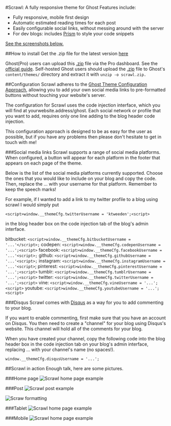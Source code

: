 #Scrawl: A fully responsive theme for Ghost
Features include:

* Fully responsive, mobile first design
* Automatic estimated reading times for each post
* Easily configurable social links, without messing around with the server
* For dev blogs: includes [Prism](http://prismjs.com/) to style your code snippets   


[See the screenshots below.](scrawl-in-action)


##How to install
Get the .zip file for the latest version [here](https://github.com/ktweeden/scrawl/archive/master.zip)

Ghost(Pro) users can upload this [.zip](https://github.com/ktweeden/scrawl/archive/master.zip) file via the Pro dashboard. See the [official guide](http://support.ghost.org/upload-theme-ghostpro/).
Self-hosted Ghost users should upload the [.zip](https://github.com/ktweeden/scrawl/archive/master.zip) file to Ghost's `content/themes/` directory and extract it with `unzip -o scrawl.zip.`


##Configuration
Scrawl adheres to the [Ghost Theme Configuration Approach](https://github.com/unwitting/gtca), allowing you to add your own social media links to pre-formatted buttons without touching your website's server.

The configuration for Scrawl uses the code injection interface, which you will find at yourwebsite.address/ghost. Each social network or profile that you want to add, requires only one line adding to the blog header code injection.

This configuration approach is designed to be as easy for the user as possible, but if you have any problems then please don't hesitate to get in touch with me!

###Social media links
Scrawl supports a range of social media platforms. When configured, a button will appear for each platform in the footer that appears on each page of the theme.

Below is the list of the social media platforms currently supported. Choose the ones that you would like to include on your blog and copy the code. Then, replace the ... with your username for that platform. Remember to keep the speech marks!

For example, if I wanted to add a link to my twitter profile to a blog using scrawl I would simply put

`<script>window.__themeCfg.twitterUsername = 'ktweeden';<script>`

in the blog header box on the code injection tab of the blog's admin interface.

bitbucket: `<script>window.__themeCfg.bitbucketUsername = '...'</script>;`
codepen: `<script>window.__themeCfg.codepenUsername = '...';<script>`
facebook: `<script>window.__themeCfg.facebookUsername = '...'<script>;`
github: `<script>window.__themeCfg.githubUsername = '...'<script>;`
instagram: `<script>window.__themeCfg.instagramUsername = '...'<script>`;
pinterest: `<script>window.__themeCfg.pinterestUsername = '...';<script>`
tumblr: `<script>window.__themeCfg.tumblrUsername = '...';<script>`
twitter: `<script>window.__themeCfg.twitterUsername = '...';<script>`
vine: `<script>window.__themeCfg.vineUsername = '...';<script>`
youtube: `<script>window.__themeCfg.youtubeUsername = '...';<script>`

###Disqus
Scrawl comes with [Disqus](www.disquss.com) as a way for you to add commenting to your blog.

If you want to enable commenting, first make sure that you have an account on Disqus. You then need to create a "channel" for your blog using Disqus's website. This channel will hold all of the comments for your blog.

When you have created your channel, copy the following code into the blog header box in the code injection tab on your blog's admin interface, replacing ... with your channel's name (no spaces!).

`window.__themeCfg.disqusUsername = '...';`

##Scrawl in action
Enough talk, here are some pictures.


###Home page
![Scrawl home page example](https://dl.dropboxusercontent.com/s/k2nvu6u9uilhyo0/scrawFpFull.png?dl=0)

###Post
![Scrawl post example](https://dl.dropboxusercontent.com/s/sszi74h0qzpvtmw/scrawlPostFull.jpg?dl=0)

![Scraw formatting](https://dl.dropboxusercontent.com/s/sszi74h0qzpvtmw/scrawlPostFull.jpg?dl=0)

###Tablet
![Scrawl home page example](https://dl.dropboxusercontent.com/s/ew5skbpisd2gra3/scrawlTabletIndex.png?dl=0)

###Mobile
![Scrawl home page example](https://dl.dropboxusercontent.coms/9i3eo9pl5taq5tu/scrawlPhoneIndex.png?dl=0)
